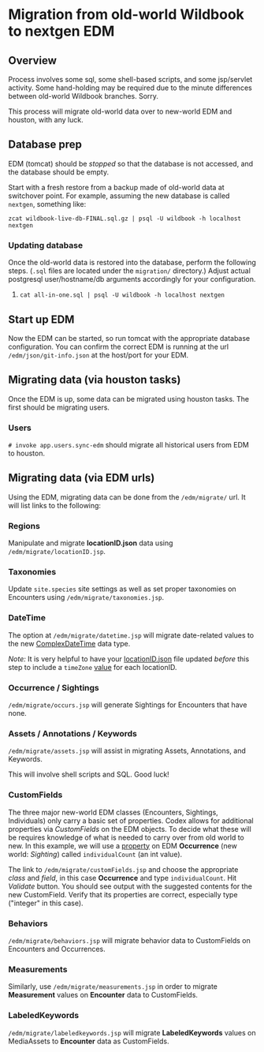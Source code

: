 # Migration from old-world Wildbook to nextgen EDM


## Overview

Process involves some sql, some shell-based scripts, and some jsp/servlet activity.  Some hand-holding may be required due to
the minute differences between old-world Wildbook branches.  Sorry.

This process will migrate old-world data over to new-world EDM and houston, with any luck.

## Database prep

EDM (tomcat) should be _stopped_ so that the database is not accessed, and the database should be empty.

Start with a fresh restore from a backup made of old-world data at switchover point.  For example, assuming the new database is called `nextgen`,
something like:

```zcat wildbook-live-db-FINAL.sql.gz | psql -U wildbook -h localhost nextgen```

### Updating database

Once the old-world data is restored into the database, perform the following steps.  (`.sql` files are located under the `migration/` directory.)
Adjust actual postgresql user/hostname/db arguments accordingly for your configuration.

1. `cat all-in-one.sql | psql -U wildbook -h localhost nextgen`

## Start up EDM

Now the EDM can be started, so run tomcat with the appropriate database configuration.  You can confirm the correct EDM is running at the url
`/edm/json/git-info.json` at the host/port for your EDM.

## Migrating data (via houston tasks)

Once the EDM is up, some data can be migrated using houston tasks.  The first should be migrating users.

### Users

`# invoke app.users.sync-edm` should migrate all historical users from EDM to houston.


## Migrating data (via EDM urls)

Using the EDM, migrating data can be done from the `/edm/migrate/` url.  It will list links to the following:

### Regions

Manipulate and migrate <b>locationID.json</b> data using `/edm/migrate/locationID.jsp`.

### Taxonomies

Update `site.species` site settings as well as set proper taxonomies on Encounters using `/edm/migrate/taxonomies.jsp`.

### DateTime

The option at `/edm/migrate/datetime.jsp` will migrate date-related values to the new
[ComplexDateTime](https://github.com/WildMeOrg/Wildbook/blob/next-gen/src/main/java/org/ecocean/ComplexDateTime.java) data type.

_Note:_ It is very helpful to have your
[locationID.json](https://github.com/WildMeOrg/Wildbook/blob/next-gen/src/main/resources/bundles/locationID.json) file updated
_before_ this step to include a `timeZone` [value](https://mkyong.com/java8/java-display-all-zoneid-and-its-utc-offset/) for each locationID.

### Occurrence / Sightings

`/edm/migrate/occurs.jsp` will generate Sightings for Encounters that have none.

### Assets / Annotations / Keywords

`/edm/migrate/assets.jsp` will assist in migrating Assets, Annotations, and Keywords.

This will involve shell scripts and SQL.  Good luck!

### CustomFields

The three major new-world EDM classes (Encounters, Sightings, Individuals) only carry a basic set of properties.  Codex allows for additional
properties via _CustomFields_ on the EDM objects.  To decide what these will be requires knowledge of what is needed to carry over from
old world to new.   In this example, we will use a
[property](https://github.com/WildMeOrg/Wildbook/blob/master/src/main/java/org/ecocean/Occurrence.java#L51)
on EDM **Occurrence** (new world: _Sighting_) called `individualCount` (an int value).

The link to `/edm/migrate/customFields.jsp` and choose the appropriate _class_ and _field_, in this case **Occurrence** and type `individualCount`.
Hit _Validate_ button.  You should see output with the suggested contents for the new CustomField.  Verify that its properties are correct,
especially type ("integer" in this case).

### Behaviors

`/edm/migrate/behaviors.jsp` will migrate behavior data to CustomFields on Encounters and Occurrences.

### Measurements

Similarly, use `/edm/migrate/measurements.jsp` in order to migrate **Measurement** values on **Encounter** data to CustomFields.

### LabeledKeywords

`/edm/migrate/labeledkeywords.jsp` will migrate **LabeledKeywords** values on MediaAssets to **Encounter** data as CustomFields.

